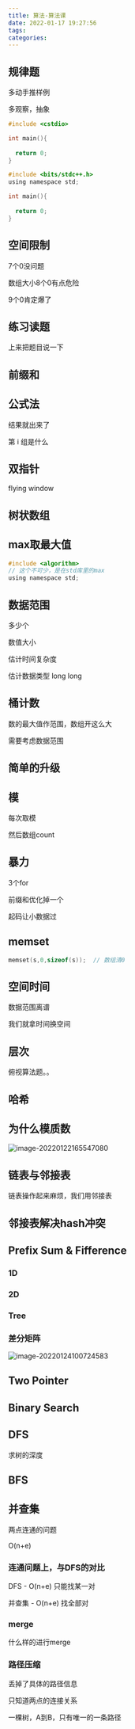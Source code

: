 ```yaml
---
title: 算法-算法课
date: 2022-01-17 19:27:56
tags:
categories:
---
```






## 规律题

多动手推样例

多观察，抽象





```c
#include <cstdio>

int main(){
  
  return 0;
}
```

```c
#include <bits/stdc++.h>
using namespace std;

int main(){
  
  return 0;
}
```





## 空间限制

7个0没问题

数组大小8个0有点危险

9个0肯定爆了







## 练习读题

上来把题目说一下





## 前缀和





## 公式法

结果就出来了

第 i 组是什么



## 双指针



flying window



## 树状数组






## max取最大值

```c
#include <algorithm>
// 这个不可少，是在std库里的max
using namespace std;
```







## 数据范围

多少个

数值大小

估计时间复杂度

估计数据类型 long long





## 桶计数

数的最大值作范围，数组开这么大

需要考虑数据范围





## 简单的升级





## 模

每次取模

然后数组count



## 暴力

3个for

前缀和优化掉一个

起码让小数据过



## memset

```c
memset(s,0,sizeof(s));	// 数组清0
```



## 空间时间

数据范围离谱

我们就拿时间换空间



## 层次

俯视算法题。。



## 哈希



## 为什么模质数

![image-20220122165547080](https://picgo-freejim.oss-cn-beijing.aliyuncs.com/to_upload/image-20220122165547080.png)



## 链表与邻接表

链表操作起来麻烦，我们用邻接表



## 邻接表解决hash冲突





## Prefix Sum & Fifference

### 1D



### 2D



### Tree



### 差分矩阵

![image-20220124100724583](https://picgo-freejim.oss-cn-beijing.aliyuncs.com/to_upload/image-20220124100724583.png)





## Two Pointer



## Binary Search



## DFS



求树的深度



## BFS





## 并查集



两点连通的问题

O(n+e)



### 连通问题上，与DFS的对比

DFS - O(n+e) 只能找某一对

并查集 - O(n+e) 找全部对



### merge

什么样的进行merge



### 路径压缩

丢掉了具体的路径信息

只知道两点的连接关系





一棵树，A到B，只有唯一的一条路径

